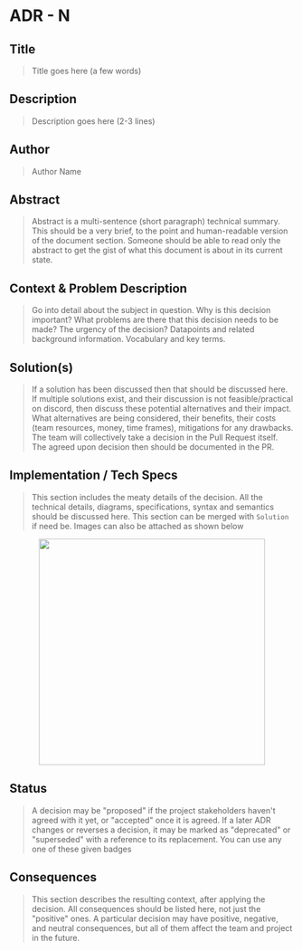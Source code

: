 # ADR - N

## Title
> Title goes here (a few words)

## Description
> Description goes here (2-3 lines)

## Author
> Author Name

## Abstract
> Abstract is a multi-sentence (short paragraph) technical summary. This should be a very brief, to the point and human-readable version of the document section. Someone should be able to read only the abstract to get the gist of what this document is about in its current state.

## Context & Problem Description
> Go into detail about the subject in question. Why is this decision important? What problems are there that this decision needs to be made? The urgency of the decision? Datapoints and related background information. Vocabulary and key terms.

## Solution(s)
> If a solution has been discussed then that should be discussed here. If multiple solutions exist, and their discussion is not feasible/practical on discord, then discuss these potential alternatives and their impact.
> What alternatives are being considered, their benefits, their costs (team resources, money, time frames), mitigations for any drawbacks. The team will collectively take a decision in the Pull Request itself. The agreed upon decision then should be documented in the PR.

## Implementation / Tech Specs
> This section includes the meaty details of the decision. All the technical details, diagrams, specifications, syntax and semantics should be discussed here.
> This section can be merged with `Solution` if need be. Images can also be attached as shown below

<p align="center">
  <img src="/tempReferenceDiagram.webp" width="400">
</p>

## Status
> A decision may be "proposed" if the project stakeholders haven't agreed with it yet, or "accepted" once it is agreed. If a later ADR changes or reverses a decision, it may be marked as "deprecated" or "superseded" with a reference to its replacement. You can use any one of these given badges

<Badge text="PROPOSED"/>
<Badge text="ACCEPTED"/>
<Badge text="DEPRECATED" type="error"/>
<Badge text="SUPERSEDED"type="warning"/>

## Consequences
> This section describes the resulting context, after applying the decision. All consequences should be listed here, not just the "positive" ones. A particular decision may have positive, negative, and neutral consequences, but all of them affect the team and project in the future.
